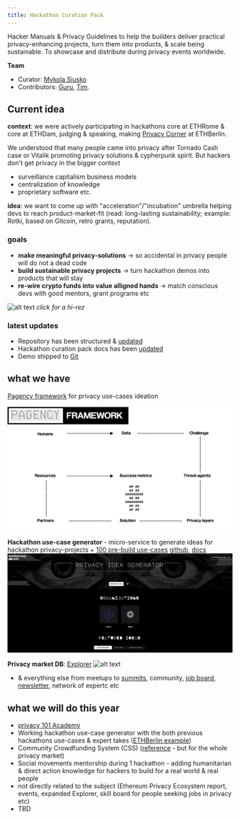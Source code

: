 ```yaml
---
title: Hackathon Curation Pack
---
```


Hacker Manuals & Privacy Guidelines to help the builders deliver practical privacy-enhancing projects, turn them into products, & scale being sustainable.
To showcase and distribute during privacy events worldwide.

**Team**
- Curator: [Mykola Siusko](https://github.com/Msiusko)
- Contributors: [Guru](https://x.com/hackyguru), [Tim](https://x.com/haochizzle).

## **Current idea** 

**context**: we were actively participating in hackathons core at ETHRome & core at ETHDam, judging & speaking, making [Privacy Corner](https://c24ber.web3privacy.info) at ETHBerlin.

We understood that many people came into privacy after Tornado Cash case or Vitalik promoting privacy solutions & cypherpunk spirit.
But hackers don't get privacy in the bigger context
- surveillance capitalism business models
- centralization of knowledge
- proprietary software etc.

**idea**: we want to come up with "acceleration"/"incubation" umbrella helping devs to reach product-market-fit (read: long-lasting sustainability; example: Rotki, based on Gitcoin, retro grants, reputation).

### goals
- **make meaningful privacy-solutions** -> so accidental in privacy people will do not a dead code
- **build sustainable privacy projects** -> turn hackathon demos into products that will stay
- **re-wire crypto funds into value alligned hands** -> match conscious devs with good mentors, grant programs etc

![alt text](https://github.com/web3privacy/docs/blob/main/src/content/docs/assets/Hacker%20journey%20x%20W3PN%20aplicability2.jpg)
_click for a hi-rez_

### latest updates
- Repository has been structured & [updated](https://github.com/web3privacy/hackathonusecases/tree/main)
- Hackathon curation pack docs has been [updated](https://docs.web3privacy.info/research/hackathon-pack/)
- Demo shipped to [Git](https://github.com/web3privacy/hackathonusecases/tree/master)

## what we have
[Pagency framework](https://github.com/web3privacy/pagency) for privacy use-cases ideation

![alt text](https://github.com/web3privacy/pagency/raw/main/img/Pagency%20framework%20vision.png)

**Hackathon use-case generator** - micro-service to generate ideas for hackathon privacy-projects + [100 pre-build use-cases](https://github.com/web3privacy/web3privacy/blob/main/Market%20overview/Ethereum%20Ecosystem/Hackathon%20projects.md)
[github](https://github.com/web3privacy/docs/blob/main/src/content/docs/projects/hackathon-use-cases-generator.md), [docs](https://github.com/web3privacy/docs/blob/main/src/content/docs/projects/hackathon-use-cases-generator.md)
![alt text](https://github.com/web3privacy/docs/blob/main/src/content/docs/assets/privacy%20idea%20generator.png)

**Privacy market DB**: [Explorer](https://explorer.web3privacy.info)
![alt text](https://docs.web3privacy.info/_astro/explorer-platform-overview.5k7svNjL_ZYPkGB.webp)

- & everything else from meetups to [summits](https://summit.web3privacy.info/), community, [job board](https://jobs.web3privacy.info), [newsletter](http://news.web3privacy.info), network of expertc etc

## what we will do this year
- [privacy 101 Academy](https://github.com/web3privacy/projects/issues/8)
- Working hackathon use-case generator with the both previous hackathons use-cases & expert takes ([ETHBerlin example](https://cryptpad.fr/pad/#/2/pad/view/sKQtC07xhA5jHvs9cnnBz+rOl74ds9WUPjuusf6y7us/))
- Community Crowdfunding System (CSS) ([reference](https://ccs.getmonero.org) - but for the whole privacy market)
- Social movements mentorship during 1 hackathon - adding humanitarian & direct action knowledge for hackers to build for a real world & real people
- not directly related to the subject (Ethereum Privacy Ecosystem report, events, expanded Explorer, skill board for people seeking jobs in privacy etc)
- TBD
